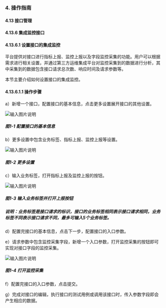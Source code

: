 ### 4. 操作指南

#### 4.13 接口管理

#### 4.13.6 集成监控接口

#### 4.13.6.1 设置接口的集成监控

平台提供对接口进行指标上报、监控上报以及字段监控采集的功能。用户可以根据需求进行相关设置，并通过第三方运维集成平台对监控采集到的数据进行分析，其中采集到的数据包含接口请求总次数、响应时间及请求参数等。

本节主要介绍如何设置接口的集成监控。

#### 4.13.6.1.1 操作步骤

a）新增一个接口，配置接口的基本信息，点击更多设置展开接口的其他设置。

![输入图片说明](../../../../../images/SoFlu%EF%BC%88%E5%90%8E%E7%AB%AF%EF%BC%89%E5%BC%80%E5%8F%91%E5%B9%B3%E5%8F%B0/1.%20%E6%9C%80%E6%96%B0%E7%89%88%E6%9C%AC%20-%20%E6%9B%B4%E6%96%B0%E6%97%A5%E6%9C%9F%20-%202022.10.08/4.%20%E6%93%8D%E4%BD%9C%E6%8C%87%E5%8D%97/13.%20%E6%8E%A5%E5%8F%A3%E7%AE%A1%E7%90%86/6.%20%E9%9B%86%E6%88%90%E7%9B%91%E6%8E%A7%E6%8E%A5%E5%8F%A3/image.png)

##### 图1-1 配置接口的基本信息

b）更多设置中包含业务标签、指标上报、监控上报等设置。

![输入图片说明](../../../../../images/SoFlu%EF%BC%88%E5%90%8E%E7%AB%AF%EF%BC%89%E5%BC%80%E5%8F%91%E5%B9%B3%E5%8F%B0/1.%20%E6%9C%80%E6%96%B0%E7%89%88%E6%9C%AC%20-%20%E6%9B%B4%E6%96%B0%E6%97%A5%E6%9C%9F%20-%202022.10.08/4.%20%E6%93%8D%E4%BD%9C%E6%8C%87%E5%8D%97/13.%20%E6%8E%A5%E5%8F%A3%E7%AE%A1%E7%90%86/6.%20%E9%9B%86%E6%88%90%E7%9B%91%E6%8E%A7%E6%8E%A5%E5%8F%A3/1-2.png)

##### 图1-2 更多设置

c）输入业务标签，打开指标上报及监控上报的按钮。

![输入图片说明](../../../../../images/SoFlu%EF%BC%88%E5%90%8E%E7%AB%AF%EF%BC%89%E5%BC%80%E5%8F%91%E5%B9%B3%E5%8F%B0/1.%20%E6%9C%80%E6%96%B0%E7%89%88%E6%9C%AC%20-%20%E6%9B%B4%E6%96%B0%E6%97%A5%E6%9C%9F%20-%202022.10.08/4.%20%E6%93%8D%E4%BD%9C%E6%8C%87%E5%8D%97/13.%20%E6%8E%A5%E5%8F%A3%E7%AE%A1%E7%90%86/6.%20%E9%9B%86%E6%88%90%E7%9B%91%E6%8E%A7%E6%8E%A5%E5%8F%A3/1-3.png)

##### 图1-3 输入业务标签并打开上报按钮

##### 说明：业务标签是接口请求的标识，接口的业务标签相同表示接口请求相同，业务标签不同表示接口请求不同，最多可输入5个业务标签。

d）配置完接口的基本信息，点击下一步，配置接口的入口参数。

e）请求参数中包含监控采集字段，新增一个入口参数，打开监控采集的按钮即可实现对接口字段的监控采集。

![输入图片说明](../../../../../images/SoFlu%EF%BC%88%E5%90%8E%E7%AB%AF%EF%BC%89%E5%BC%80%E5%8F%91%E5%B9%B3%E5%8F%B0/1.%20%E6%9C%80%E6%96%B0%E7%89%88%E6%9C%AC%20-%20%E6%9B%B4%E6%96%B0%E6%97%A5%E6%9C%9F%20-%202022.10.08/4.%20%E6%93%8D%E4%BD%9C%E6%8C%87%E5%8D%97/13.%20%E6%8E%A5%E5%8F%A3%E7%AE%A1%E7%90%86/6.%20%E9%9B%86%E6%88%90%E7%9B%91%E6%8E%A7%E6%8E%A5%E5%8F%A3/1-4.png)

##### 图1-4 打开监控采集

f）配置完接口的入口参数，点击提交。

g）完成对接口的编辑，执行接口的测试用例或调用该接口时，传入参数字段即会产生相应的数据。
